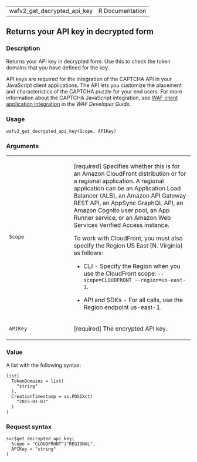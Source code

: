 <table style="width: 100%;">
<tbody>
<tr class="odd">
<td>wafv2_get_decrypted_api_key</td>
<td style="text-align: right;">R Documentation</td>
</tr>
</tbody>
</table>

## Returns your API key in decrypted form

### Description

Returns your API key in decrypted form. Use this to check the token
domains that you have defined for the key.

API keys are required for the integration of the CAPTCHA API in your
JavaScript client applications. The API lets you customize the placement
and characteristics of the CAPTCHA puzzle for your end users. For more
information about the CAPTCHA JavaScript integration, see [WAF client
application
integration](https://docs.aws.amazon.com/waf/latest/developerguide/waf-application-integration.html)
in the *WAF Developer Guide*.

### Usage

    wafv2_get_decrypted_api_key(Scope, APIKey)

### Arguments

<table>
<colgroup>
<col style="width: 35%" />
<col style="width: 65%" />
</colgroup>
<tbody>
<tr class="odd">
<td><code id="wafv2_get_decrypted_api_key_:_Scope">Scope</code></td>
<td><p>[required] Specifies whether this is for an Amazon CloudFront
distribution or for a regional application. A regional application can
be an Application Load Balancer (ALB), an Amazon API Gateway REST API,
an AppSync GraphQL API, an Amazon Cognito user pool, an App Runner
service, or an Amazon Web Services Verified Access instance.</p>
<p>To work with CloudFront, you must also specify the Region US East (N.
Virginia) as follows:</p>
<ul>
<li><p>CLI - Specify the Region when you use the CloudFront scope:
<code>--scope=CLOUDFRONT --region=us-east-1</code>.</p></li>
<li><p>API and SDKs - For all calls, use the Region endpoint
us-east-1.</p></li>
</ul></td>
</tr>
<tr class="even">
<td><code id="wafv2_get_decrypted_api_key_:_APIKey">APIKey</code></td>
<td><p>[required] The encrypted API key.</p></td>
</tr>
</tbody>
</table>

### Value

A list with the following syntax:

    list(
      TokenDomains = list(
        "string"
      ),
      CreationTimestamp = as.POSIXct(
        "2015-01-01"
      )
    )

### Request syntax

    svc$get_decrypted_api_key(
      Scope = "CLOUDFRONT"|"REGIONAL",
      APIKey = "string"
    )
